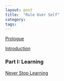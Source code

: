 ```yaml
---
layout: post
title:  "Rule Over Self"
category: 
tags: 
---
```



[Prologue](https://note.link.com.de/prologue)

[Introduction](https://note.link.com.de/prologue)

### Part I: Learning
[Never Stop Learning](https://note.link.com.de/prologue)
